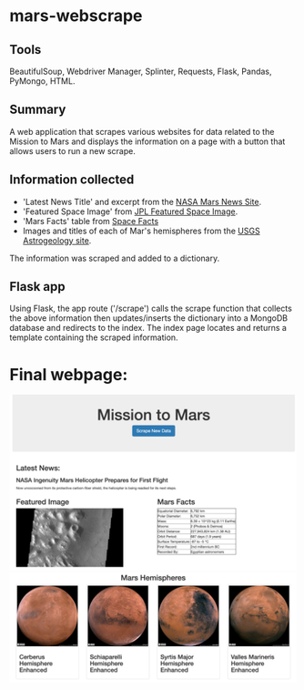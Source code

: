 # mars-webscrape

## Tools
BeautifulSoup, Webdriver Manager, Splinter, Requests, Flask, Pandas, PyMongo, HTML.

## Summary

A web application that scrapes various websites for data related to the Mission to Mars and displays the information on a page with a button that allows users to run a new scrape. 

## Information collected 

* 'Latest News Title' and excerpt from the [NASA Mars News Site](https://mars.nasa.gov/news/).
* 'Featured Space Image' from [JPL Featured Space Image](https://data-class-jpl-space.s3.amazonaws.com/JPL_Space/index.html).
* 'Mars Facts' table from [Space Facts](https://space-facts.com/mars/)
* Images and titles of each of Mar's hemispheres from the [USGS Astrogeology site](https://astrogeology.usgs.gov/search/results?q=hemisphere+enhanced&k1=target&v1=Mars).

The information was scraped and added to a dictionary. 

## Flask app

Using Flask, the app route ('/scrape') calls the scrape function that collects the above information then updates/inserts the dictionary into a MongoDB database and redirects to the index. The index page locates and returns a template containing the scraped information. 

# Final webpage:
![top](screenshots/front_page.png)
![bottom](screenshots/hemispheres.png)




